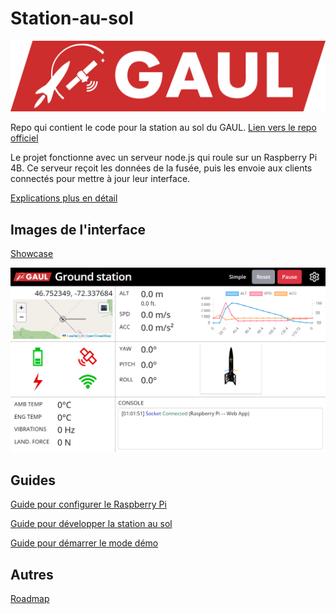 # Station-au-sol

![GAUL Banner](doc/logo-full.webp)

Repo qui contient le code pour la station au sol du GAUL. [Lien vers le repo officiel](https://github.com/GAULAvionique2023-2024/Station-au-sol)

Le projet fonctionne avec un serveur node.js qui roule sur un Raspberry Pi 4B. Ce serveur reçoit les données de la fusée, puis les envoie aux clients connectés pour mettre à jour leur interface.

[Explications plus en détail](./doc/explications.md)

## Images de l'interface

[Showcase](doc/showcase/showcase.md)

![Interface 1](doc/showcase/interface-1.png)

## Guides

[Guide pour configurer le Raspberry Pi](./doc/raspi-config/raspi-config.md)

[Guide pour développer la station au sol](./doc/guide/developpement.md)

[Guide pour démarrer le mode démo](./doc/guide/demo.md)

## Autres

[Roadmap](./ROADMAP.md)
